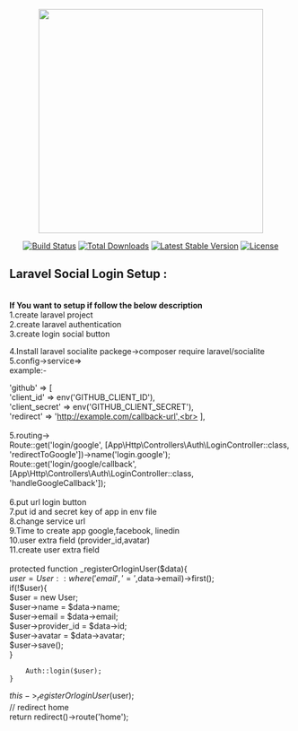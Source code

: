 
<p align="center"><a href="https://laravel.com" target="_blank"><img src="https://raw.githubusercontent.com/laravel/art/master/logo-lockup/5%20SVG/2%20CMYK/1%20Full%20Color/laravel-logolockup-cmyk-red.svg" width="400"></a></p>

<p align="center">
<a href="https://travis-ci.org/laravel/framework"><img src="https://travis-ci.org/laravel/framework.svg" alt="Build Status"></a>
<a href="https://packagist.org/packages/laravel/framework"><img src="https://img.shields.io/packagist/dt/laravel/framework" alt="Total Downloads"></a>
<a href="https://packagist.org/packages/laravel/framework"><img src="https://img.shields.io/packagist/v/laravel/framework" alt="Latest Stable Version"></a>
<a href="https://packagist.org/packages/laravel/framework"><img src="https://img.shields.io/packagist/l/laravel/framework" alt="License"></a>
</p>

<h2>Laravel Social Login Setup :</h2><br>
<b>If You want to setup if follow the below description</b> <br>
1.create laravel project<br>
2.create laravel authentication<br>
3.create login social button<br>

4.Install laravel socialite packege->composer require laravel/socialite<br>
5.config->service=><br>
example:-<br>

'github' => [<br>
    'client_id' => env('GITHUB_CLIENT_ID'),<br>
    'client_secret' => env('GITHUB_CLIENT_SECRET'),<br>
    'redirect' => 'http://example.com/callback-url',<br>
],<br>
<br>
5.routing-><br>
Route::get('login/google', [App\Http\Controllers\Auth\LoginController::class, 'redirectToGoogle'])->name('login.google');<br>
Route::get('login/google/callback', [App\Http\Controllers\Auth\LoginController::class, 'handleGoogleCallback']);<br>
<br>
6.put url login button<br>
7.put id and secret key of app in env file<br>
8.change service url<br>
9.Time to create app google,facebook, linedin<br>
10.user extra field (provider_id,avatar)<br>
11.create user extra field<br>
<br>
protected function _registerOrloginUser($data){<br>
        $user = User::where('email','=',$data->email)->first();<br>
        if(!$user){<br>
            $user = new User;<br>
            $user->name = $data->name;<br>
            $user->email = $data->email;<br>
            $user->provider_id = $data->id;<br>
            $user->avatar = $data->avatar;<br>
            $user->save();<br>
        }<br>

        Auth::login($user);
    }


$this->_registerOrloginUser($user);<br>
        // redirect home <br>
        return redirect()->route('home');<br>





